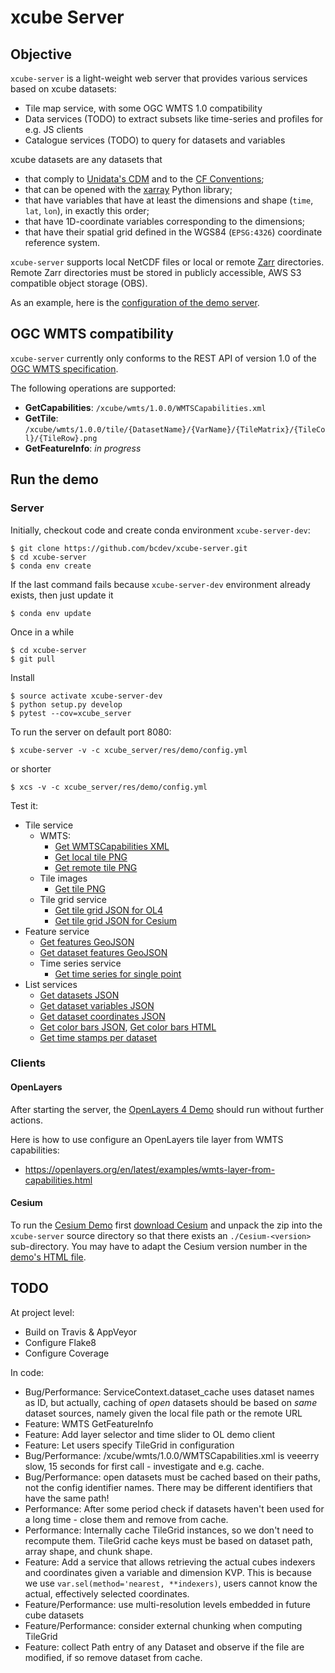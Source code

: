 # xcube Server

## Objective

`xcube-server` is a light-weight web server that provides various services based on 
xcube datasets:

* Tile map service, with some OGC WMTS 1.0 compatibility 
* Data services (TODO) to extract subsets like time-series and profiles for e.g. JS clients 
* Catalogue services (TODO) to query for datasets and variables 

xcube datasets are any datasets that 

* that comply to [Unidata's CDM](https://www.unidata.ucar.edu/software/thredds/v4.3/netcdf-java/CDM/) and to the [CF Conventions](http://cfconventions.org/); 
* that can be opened with the [xarray](https://xarray.pydata.org/en/stable/) Python library;
* that have variables that have at least the dimensions and shape (`time`, `lat`, `lon`), in exactly this order; 
* that have 1D-coordinate variables corresponding to the dimensions;
* that have their spatial grid defined in the WGS84 (`EPSG:4326`) coordinate reference system.

`xcube-server` supports local NetCDF files or local or remote [Zarr](https://zarr.readthedocs.io/en/stable/) directories.
Remote Zarr directories must be stored in publicly accessible, AWS S3 compatible 
object storage (OBS).

As an example, here is the [configuration of the demo server](https://github.com/bcdev/xcube-server/blob/master/xcube_server/res/demo/config.yml).

## OGC WMTS compatibility

`xcube-server` currently only conforms to the REST API of version 1.0
of the [OGC WMTS specification](http://www.opengeospatial.org/standards/wmts). 

The following operations are supported:

* **GetCapabilities**: `/xcube/wmts/1.0.0/WMTSCapabilities.xml`
* **GetTile**: `/xcube/wmts/1.0.0/tile/{DatasetName}/{VarName}/{TileMatrix}/{TileCol}/{TileRow}.png`
* **GetFeatureInfo**: *in progress*
 

## Run the demo

### Server

Initially, checkout code and create conda environment `xcube-server-dev`:

    $ git clone https://github.com/bcdev/xcube-server.git
    $ cd xcube-server
    $ conda env create

If the last command fails because `xcube-server-dev` environment already exists, then just update it

    $ conda env update

Once in a while

    $ cd xcube-server
    $ git pull

Install

    $ source activate xcube-server-dev
    $ python setup.py develop
    $ pytest --cov=xcube_server

To run the server on default port 8080:

    $ xcube-server -v -c xcube_server/res/demo/config.yml

or shorter

    $ xcs -v -c xcube_server/res/demo/config.yml

Test it:

* Tile service
  * WMTS:
    * [Get WMTSCapabilities XML](http://localhost:8080/api/0.1.0.dev1/wmts/1.0.0/WMTSCapabilities.xml)
    * [Get local tile PNG](http://localhost:8080/api/0.1.0.dev1/wmts/1.0.0/tile/local/conc_chl/0/0/1.png)
    * [Get remote tile PNG](http://localhost:8080/api/0.1.0.dev1/wmts/1.0.0/tile/remote/conc_chl/0/0/1.png)
  * Tile images
    * [Get tile PNG](http://localhost:8080/api/0.1.0.dev1/tile/local/conc_chl/0/1/0.png)
  * Tile grid service
    * [Get tile grid JSON for OL4](http://localhost:8080/api/0.1.0.dev1/tilegrid/local/conc_chl/ol4.json)
    * [Get tile grid JSON for Cesium](http://localhost:8080/api/0.1.0.dev1/tilegrid/local/conc_chl/cesium.json)
* Feature service
    * [Get features GeoJSON](http://localhost:8080/api/0.1.0.dev1/features.json)
    * [Get dataset features GeoJSON](http://localhost:8080/api/0.1.0.dev1/features/local.json)
  * Time series service
    * [Get time series for single point](http://localhost:8080/api/0.1.0.dev1/ts/local/conc_chl/point?lat=51.4&lon=2.1&startDate=2017-01-15&endDate=2017-01-29)
* List services
    * [Get datasets JSON](http://localhost:8080/api/0.1.0.dev1/datasets.json)
    * [Get dataset variables JSON](http://localhost:8080/api/0.1.0.dev1/variables/local.json)
    * [Get dataset coordinates JSON](http://localhost:8080/api/0.1.0.dev1/coords/local/time.json)
    * [Get color bars JSON](http://localhost:8080/api/0.1.0.dev1/colorbars.json), 
      [Get color bars HTML](http://localhost:8080/api/0.1.0.dev1/colorbars.html)
    * [Get time stamps per dataset](http://localhost:8080/api/0.1.0.dev1/ts)


### Clients


#### OpenLayers

After starting the server, the [OpenLayers 4 Demo](http://localhost:8080/res/demo/index-ol4.html)
should run without further actions.

Here is how to use configure an OpenLayers tile layer from WMTS capabilities: 

* https://openlayers.org/en/latest/examples/wmts-layer-from-capabilities.html

#### Cesium

To run the [Cesium Demo](http://localhost:8080/res/demo/index-cesium.html) first
[download Cesium](https://cesiumjs.org/downloads/) and unpack the zip
into the `xcube-server` source directory so that there exists an 
`./Cesium-<version>` sub-directory. You may have to adapt the Cesium version number 
in the [demo's HTML file](https://github.com/bcdev/xcube-server/blob/master/xcube_server/res/demo/index-cesium.html).

## TODO

At project level:

* Build on Travis & AppVeyor
* Configure Flake8
* Configure Coverage

In code:

* Bug/Performance: ServiceContext.dataset_cache uses dataset names as ID, but actually, caching of *open* datasets 
  should be based on *same* dataset sources, namely given the local file path or the remote URL
* Feature: WMTS GetFeatureInfo
* Feature: Add layer selector and time slider to OL demo client
* Feature: Let users specify TileGrid in configuration
* Bug/Performance: /xcube/wmts/1.0.0/WMTSCapabilities.xml is veeerry slow,
  15 seconds for first call - investigate and e.g. cache.
* Bug/Performance: open datasets must be cached based on their paths, not the config identifier names.
  There may be different identifiers that have the same path!
* Performance: After some period check if datasets haven't been used for a long time - close them and remove from cache.
* Performance: Internally cache TileGrid instances, so we don't need to recompute them.
  TileGrid cache keys must be based on dataset path, array shape, and chunk shape.
* Feature: Add a service that allows retrieving the actual cubes indexers and coordinates given a
  variable and dimension KVP.
  This is because we use `var.sel(method='nearest, **indexers)`, users cannot know the actual,
  effectively selected coordinates.
* Feature/Performance: use multi-resolution levels embedded in future cube datasets
* Feature/Performance: consider external chunking when computing TileGrid
* Feature: collect Path entry of any Dataset and observe if the file are modified, if so remove dataset from cache.

